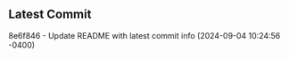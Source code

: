 
## Latest Commit
8e6f846 - Update README with latest commit info (2024-09-04 10:24:56 -0400) <Yunxi-Zhou>
